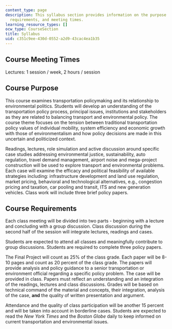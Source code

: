 ```yaml
---
content_type: page
description: This syllabus section provides information on the purpose of the course,
  requirements, and meeting times.
learning_resource_types: []
ocw_type: CourseSection
title: Syllabus
uid: c351c9ee-430d-0552-a2d9-43cac4ea1b35
---
```


Course Meeting Times
--------------------

Lectures: 1 session / week, 2 hours / session

Course Purpose
--------------

This course examines transportation policymaking and its relationship to environmental politics. Students will develop an understanding of the transportation policy process, principal issues, institutions and stakeholders as they are related to balancing transport and environmental policy. The course theme focuses on the tension between traditional transportation policy values of individual mobility, system efficiency and economic growth with those of environmentalism and how policy decisions are made in this uncertain and politicized context.

Readings, lectures, role simulation and active discussion around specific case studies addressing environmental justice, sustainability, auto regulation, travel demand management, airport noise and mega-project construction will be used to explore transport and environmental problems. Each case will examine the efficacy and political feasibility of available strategies including: infrastructure development and land use regulation, market pricing, behavioral and technological alternatives, e.g., congestion pricing and taxation, car pooling and transit, ITS and new generation vehicles. Class work will include three brief policy papers.

Course Requirements
-------------------

Each class meeting will be divided into two parts - beginning with a lecture and concluding with a group discussion. Class discussion during the second half of the session will integrate lectures, readings and cases.

Students are expected to attend all classes and meaningfully contribute to group discussions. Students are required to complete three policy papers.

The Final Project will count as 25% of the class grade. Each paper will be 8-10 pages and count as 20 percent of the class grade. The papers will provide analysis and policy guidance to a senior transportation or environment official regarding a specific policy problem. The case will be provided in class. Papers must reflect an understanding and an integration of the readings, lectures and class discussions. Grades will be based on technical command of the material and concepts, their integration, analysis of the case, **and** the quality of written presentation and argument.

Attendance and the quality of class participation will be another 15 percent and will be taken into account in borderline cases. Students are expected to read the _New York Times_ and the _Boston Globe_ daily to keep informed on current transportation and environmental issues.